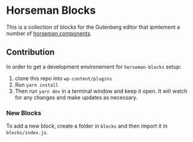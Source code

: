 # Horseman Blocks
This is a collection of blocks for the Gutenberg editor that ipmlement a number
of [horseman components](https://github.com/horseman/horseman/tree/master/packages/horseman-components). 


## Contribution
In order to get a development environement for `horseman-blocks` setup:

1. clone this repo into `wp-content/plugins` 
2. Run `yarn install`
3. Then run `yarn dev` in a terminal window and keep it open. It will watch for 
any changes and make updates as necessary.

### New Blocks
To add a new block, create a folder in `blocks` and then import it in 
`blocks/index.js`.

